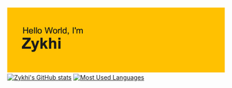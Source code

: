 
[![MasterHead](https://github.com/Zykhi/Zykhi/blob/0d350ce0ca68b53e750a7c65a4cc035e3a424a7d/header.png)](https://github.com/Zykhi/)
[![Zykhi's GitHub stats](https://github-readme-stats.vercel.app/api?username=Zykhi&show_icons=true&theme=vision-friendly-dark)](https://github.com/anuraghazra/github-readme-stats)
[![Most Used Languages](https://github-readme-stats.vercel.app/api/top-langs/?username=Zykhi&layout=compact)](https://github.com/anuraghazra/github-readme-stats)
<!--
**Zykhi/Zykhi** is a ✨ _special_ ✨ repository because its `README.md` (this file) appears on your GitHub profile.

Here are some ideas to get you started:

- 🔭 I’m currently working on ...
- 🌱 I’m currently learning ...
- 👯 I’m looking to collaborate on ...
- 🤔 I’m looking for help with ...
- 💬 Ask me about ...
- 📫 How to reach me: ...
- 😄 Pronouns: ...
- ⚡ Fun fact: ...
-->
